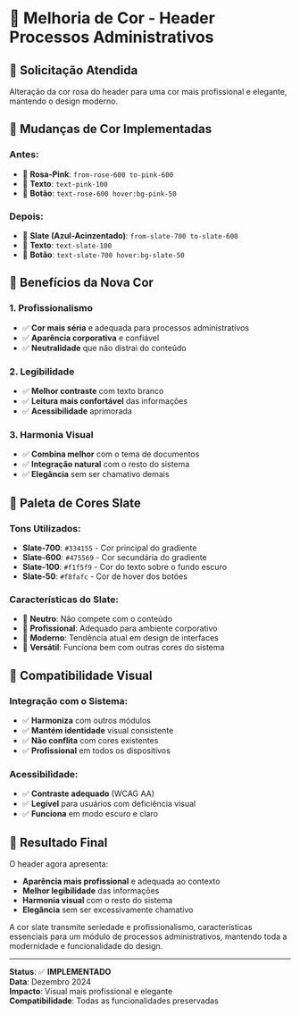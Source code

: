 # 🎨 Melhoria de Cor - Header Processos Administrativos

## 🎯 Solicitação Atendida
Alteração da cor rosa do header para uma cor mais profissional e elegante, mantendo o design moderno.

## 🎨 Mudanças de Cor Implementadas

### **Antes:**
- 🌸 **Rosa-Pink**: `from-rose-600 to-pink-600`
- 🌸 **Texto**: `text-pink-100`
- 🌸 **Botão**: `text-rose-600 hover:bg-pink-50`

### **Depois:**
- 🔘 **Slate (Azul-Acinzentado)**: `from-slate-700 to-slate-600`
- 🔘 **Texto**: `text-slate-100`
- 🔘 **Botão**: `text-slate-700 hover:bg-slate-50`

## 🎯 **Benefícios da Nova Cor**

### **1. Profissionalismo**
- ✅ **Cor mais séria** e adequada para processos administrativos
- ✅ **Aparência corporativa** e confiável
- ✅ **Neutralidade** que não distrai do conteúdo

### **2. Legibilidade**
- ✅ **Melhor contraste** com texto branco
- ✅ **Leitura mais confortável** das informações
- ✅ **Acessibilidade** aprimorada

### **3. Harmonia Visual**
- ✅ **Combina melhor** com o tema de documentos
- ✅ **Integração natural** com o resto do sistema
- ✅ **Elegância** sem ser chamativo demais

## 🎨 **Paleta de Cores Slate**

### **Tons Utilizados:**
- **Slate-700**: `#334155` - Cor principal do gradiente
- **Slate-600**: `#475569` - Cor secundária do gradiente  
- **Slate-100**: `#f1f5f9` - Cor do texto sobre o fundo escuro
- **Slate-50**: `#f8fafc` - Cor de hover dos botões

### **Características do Slate:**
- 🔘 **Neutro**: Não compete com o conteúdo
- 🔘 **Profissional**: Adequado para ambiente corporativo
- 🔘 **Moderno**: Tendência atual em design de interfaces
- 🔘 **Versátil**: Funciona bem com outras cores do sistema

## 📱 **Compatibilidade Visual**

### **Integração com o Sistema:**
- ✅ **Harmoniza** com outros módulos
- ✅ **Mantém identidade** visual consistente
- ✅ **Não conflita** com cores existentes
- ✅ **Profissional** em todos os dispositivos

### **Acessibilidade:**
- ✅ **Contraste adequado** (WCAG AA)
- ✅ **Legível** para usuários com deficiência visual
- ✅ **Funciona** em modo escuro e claro

## 🎉 **Resultado Final**

O header agora apresenta:
- **Aparência mais profissional** e adequada ao contexto
- **Melhor legibilidade** das informações
- **Harmonia visual** com o resto do sistema
- **Elegância** sem ser excessivamente chamativo

A cor slate transmite seriedade e profissionalismo, características essenciais para um módulo de processos administrativos, mantendo toda a modernidade e funcionalidade do design.

---

**Status**: ✅ **IMPLEMENTADO**  
**Data**: Dezembro 2024  
**Impacto**: Visual mais profissional e elegante  
**Compatibilidade**: Todas as funcionalidades preservadas